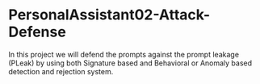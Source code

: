 # PersonalAssistant02-Attack-Defense
In this project we will defend the prompts against the prompt leakage (PLeak) by using both Signature based and Behavioral or Anomaly based detection and rejection system.
